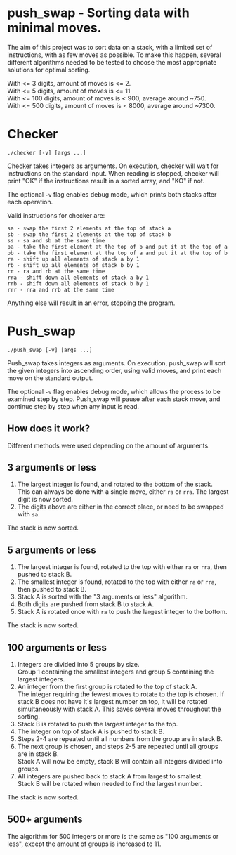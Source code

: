 # push_swap - Sorting data with minimal moves.

The aim of this project was to sort data on a stack, with a limited set of instructions, with as few moves as possible.
To make this happen, several different algorithms needed to be tested to choose the most appropriate solutions for optimal sorting.

With <= 3 digits, amount of moves is <= 2.  
With <= 5 digits, amount of moves is <= 11  
With <= 100 digits, amount of moves is < 900, average around ~750.  
With <= 500 digits, amount of moves is < 8000, average around ~7300.  
# Checker
  ```
./checker [-v] [args ...]
  ``` 
Checker takes integers as arguments. On execution, checker will wait for instructions on the standard input. When reading is stopped, checker will print "OK" if the instructions result in a sorted array, and "KO" if not.

The optional ```-v``` flag enables debug mode, which prints both stacks after each operation.

 Valid instructions for checker are:
```
sa - swap the first 2 elements at the top of stack a  
sb - swap the first 2 elements at the top of stack b  
ss - sa and sb at the same time  
pa - take the first element at the top of b and put it at the top of a  
pb - take the first element at the top of a and put it at the top of b  
ra - shift up all elements of stack a by 1  
rb - shift up all elements of stack b by 1  
rr - ra and rb at the same time  
rra - shift down all elements of stack a by 1  
rrb - shift down all elements of stack b by 1  
rrr - rra and rrb at the same time  
```
Anything else will result in an error, stopping the program.

# Push_swap
  ```
./push_swap [-v] [args ...]
  ``` 
Push_swap takes integers as arguments. On execution, push_swap will sort the given integers into ascending order, using valid moves, and print each move on the standard output.

The optional ```-v``` flag enables debug mode, which allows the process to be examined step by step. Push_swap will pause after each stack move, and continue step by step when any input is read.

## How does it work?

Different methods were used depending on the amount of arguments.

## 3 arguments or less
1. The largest integer is found, and rotated to the bottom of the stack.  
  This can always be done with a single move, either ```ra``` or ```rra```. The largest digit is now sorted. 
2. The digits above are either in the correct place, or need to be swapped with ```sa```.

The stack is now sorted.

## 5 arguments or less
1. The largest integer is found, rotated to the top with either ```ra``` or ```rra```, then pushed to stack B.
2. The smallest integer is found, rotated to the top with either ```ra``` or ```rra```, then pushed to stack B.
3. Stack A is sorted with the "3 arguments or less" algorithm.
4. Both digits are pushed from stack B to stack A.
5. Stack A is rotated once with ```ra``` to push the largest integer to the bottom.

The stack is now sorted.

## 100 arguments or less
1. Integers are divided into 5 groups by size.  
  Group 1 containing the smallest integers and group 5 containing the largest integers.  
2. An integer from the first group is rotated to the top of stack A.  
  The integer requiring the fewest moves to rotate to the top is chosen. If stack B does not have it's largest number on top, it will be rotated simultaneously with stack A. This saves several moves throughout the sorting.  
3. Stack B is rotated to push the largest integer to the top.
4. The integer on top of stack A is pushed to stack B.
5. Steps 2-4 are repeated until all numbers from the group are in stack B.
6. The next group is chosen, and steps 2-5 are repeated until all groups are in stack B.  
  Stack A will now be empty, stack B will contain all integers divided into groups.
7. All integers are pushed back to stack A from largest to smallest.  
  Stack B will be rotated when needed to find the largest number.

The stack is now sorted.

## 500+ arguments
The algorithm for 500 integers or more is the same as "100 arguments or less", except the amount of groups is increased to 11.
